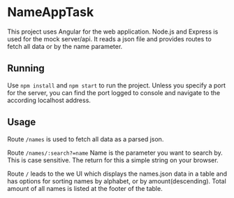 # NameAppTask

This project uses Angular for the web application. 
Node.js and Express is used for the mock server/api. It reads a json file and provides routes to fetch all data or by the name parameter.

## Running

Use 
`npm install`
and
`npm start`
to run the project. Unless you specify a port for the server, you can find the port logged to console and navigate to the according localhost address.

## Usage

Route
`/names` 
is used to fetch all data as a parsed json.

Route 
`/names/:search?=name`
Name is the parameter you want to search by. This is case sensitive. The return for this a simple string 
on your browser.

Route
`/`
leads to the we UI which displays the names.json data in a table and has options for sorting names by alphabet, or by amount(descending).
Total amount of all names is listed at the footer of the table.
